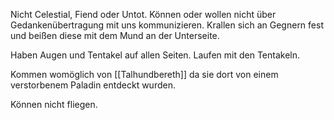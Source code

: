 Nicht Celestial, Fiend oder Untot. Können oder wollen nicht über Gedankenübertragung mit uns kommunizieren. Krallen sich an Gegnern fest und beißen diese mit dem Mund an der Unterseite.

Haben Augen und Tentakel auf allen Seiten. Laufen mit den Tentakeln.

Kommen womöglich von [[Talhundbereth]] da sie dort von einem verstorbenem Paladin entdeckt wurden.

Können nicht fliegen.